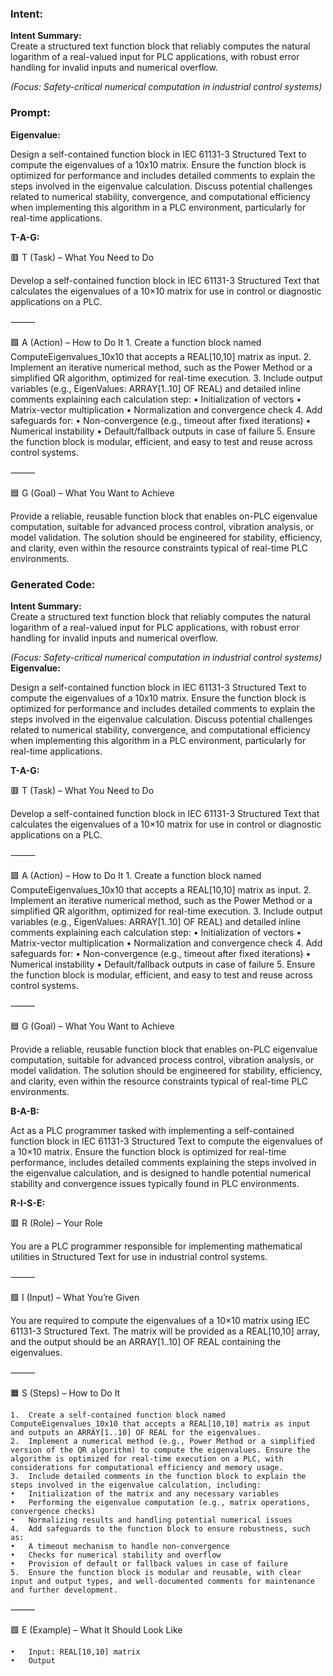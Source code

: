 ### Intent:
**Intent Summary:**  
Create a structured text function block that reliably computes the natural logarithm of a real-valued input for PLC applications, with robust error handling for invalid inputs and numerical overflow.  

*(Focus: Safety-critical numerical computation in industrial control systems)*

### Prompt:
**Eigenvalue:**

Design a self-contained function block in IEC 61131-3 Structured Text to compute the eigenvalues of a 10x10 matrix. Ensure the function block is optimized for performance and includes detailed comments to explain the steps involved in the eigenvalue calculation. Discuss potential challenges related to numerical stability, convergence, and computational efficiency when implementing this algorithm in a PLC environment, particularly for real-time applications.

**T-A-G:**

🟥 T (Task) – What You Need to Do

Develop a self-contained function block in IEC 61131-3 Structured Text that calculates the eigenvalues of a 10×10 matrix for use in control or diagnostic applications on a PLC.

⸻

🟩 A (Action) – How to Do It
	1.	Create a function block named ComputeEigenvalues_10x10 that accepts a REAL[10,10] matrix as input.
	2.	Implement an iterative numerical method, such as the Power Method or a simplified QR algorithm, optimized for real-time execution.
	3.	Include output variables (e.g., EigenValues: ARRAY[1..10] OF REAL) and detailed inline comments explaining each calculation step:
	•	Initialization of vectors
	•	Matrix-vector multiplication
	•	Normalization and convergence check
	4.	Add safeguards for:
	•	Non-convergence (e.g., timeout after fixed iterations)
	•	Numerical instability
	•	Default/fallback outputs in case of failure
	5.	Ensure the function block is modular, efficient, and easy to test and reuse across control systems.

⸻

🟦 G (Goal) – What You Want to Achieve

Provide a reliable, reusable function block that enables on-PLC eigenvalue computation, suitable for advanced process control, vibration analysis, or model validation. The solution should be engineered for stability, efficiency, and clarity, even within the resource constraints typical of real-time PLC environments.

### Generated Code:
**Intent Summary:**  
Create a structured text function block that reliably computes the natural logarithm of a real-valued input for PLC applications, with robust error handling for invalid inputs and numerical overflow.  

*(Focus: Safety-critical numerical computation in industrial control systems)*
**Eigenvalue:**

Design a self-contained function block in IEC 61131-3 Structured Text to compute the eigenvalues of a 10x10 matrix. Ensure the function block is optimized for performance and includes detailed comments to explain the steps involved in the eigenvalue calculation. Discuss potential challenges related to numerical stability, convergence, and computational efficiency when implementing this algorithm in a PLC environment, particularly for real-time applications.

**T-A-G:**

🟥 T (Task) – What You Need to Do

Develop a self-contained function block in IEC 61131-3 Structured Text that calculates the eigenvalues of a 10×10 matrix for use in control or diagnostic applications on a PLC.

⸻

🟩 A (Action) – How to Do It
	1.	Create a function block named ComputeEigenvalues_10x10 that accepts a REAL[10,10] matrix as input.
	2.	Implement an iterative numerical method, such as the Power Method or a simplified QR algorithm, optimized for real-time execution.
	3.	Include output variables (e.g., EigenValues: ARRAY[1..10] OF REAL) and detailed inline comments explaining each calculation step:
	•	Initialization of vectors
	•	Matrix-vector multiplication
	•	Normalization and convergence check
	4.	Add safeguards for:
	•	Non-convergence (e.g., timeout after fixed iterations)
	•	Numerical instability
	•	Default/fallback outputs in case of failure
	5.	Ensure the function block is modular, efficient, and easy to test and reuse across control systems.

⸻

🟦 G (Goal) – What You Want to Achieve

Provide a reliable, reusable function block that enables on-PLC eigenvalue computation, suitable for advanced process control, vibration analysis, or model validation. The solution should be engineered for stability, efficiency, and clarity, even within the resource constraints typical of real-time PLC environments.  

**B-A-B:**

Act as a PLC programmer tasked with implementing a self-contained function block in IEC 61131-3 Structured Text to compute the eigenvalues of a 10×10 matrix. Ensure the function block is optimized for real-time performance, includes detailed comments explaining the steps involved in the eigenvalue calculation, and is designed to handle potential numerical stability and convergence issues typically found in PLC environments.

**R-I-S-E:**

🟥 R (Role) – Your Role

You are a PLC programmer responsible for implementing mathematical utilities in Structured Text for use in industrial control systems.

⸻

🟩 I (Input) – What You’re Given

You are required to compute the eigenvalues of a 10×10 matrix using IEC 61131-3 Structured Text. The matrix will be provided as a REAL[10,10] array, and the output should be an ARRAY[1..10] OF REAL containing the eigenvalues.

⸻

🟧 S (Steps) – How to Do It

	1.	Create a self-contained function block named ComputeEigenvalues_10x10 that accepts a REAL[10,10] matrix as input and outputs an ARRAY[1..10] OF REAL for the eigenvalues.
	2.	Implement a numerical method (e.g., Power Method or a simplified version of the QR algorithm) to compute the eigenvalues. Ensure the algorithm is optimized for real-time execution on a PLC, with considerations for computational efficiency and memory usage.
	3.	Include detailed comments in the function block to explain the steps involved in the eigenvalue calculation, including:
	•	Initialization of the matrix and any necessary variables
	•	Performing the eigenvalue computation (e.g., matrix operations, convergence checks)
	•	Normalizing results and handling potential numerical issues
	4.	Add safeguards to the function block to ensure robustness, such as:
	•	A timeout mechanism to handle non-convergence
	•	Checks for numerical stability and overflow
	•	Provision of default or fallback values in case of failure
	5.	Ensure the function block is modular and reusable, with clear input and output types, and well-documented comments for maintenance and further development.

⸻

🟩 E (Example) – What It Should Look Like

	•	Input: REAL[10,10] matrix
	•	Output
